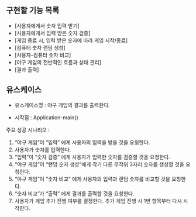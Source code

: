 ## 구현할 기능 목록

* [사용자에게서 숫자 입력 받기]
* [사용자에게서 입력 받은 숫자 검증]
* [게임 종료 시, 입력 받은 숫자에 따라 게임 시작/종료]
* [컴퓨터 숫자 랜덤 생성]
* [사용자-컴퓨터 숫자 비교]
* [야구 게임의 전반적인 흐름과 상태 관리]
* [결과 출력]

## 유스케이스

* 유스케이스명 : 야구 게임의 결과를 출력한다.


* 시작점 : Application-main()

주요 성공 시나리오 :

1. “야구 게임”이 “입력” 에게 사용자의 입력을 받을 것을 요청한다.
2. 사용자가 숫자를 입력한다.
3. “입력”이 “숫자 검증” 에게 사용자가 입력한 숫자를 검증할 것을 요청한다.
4. “야구 게임”이 “랜덤 숫자 생성”에게 각기 다른 무작위 3자리 숫자를 생성할 것을 요청한다.
5. “야구 게임”이 “숫자 비교” 에게 사용자의 입력과 랜덤 숫자를 비교할 것을 요청한다.
6. “숫자 비교”가 “출력” 에게 결과를 출력할 것을 요청한다.
7. 사용자가 게임 추가 진행 여부를 결정한다. 추가 게임 진행 시 1번 항목부터 다시 시작한다.


